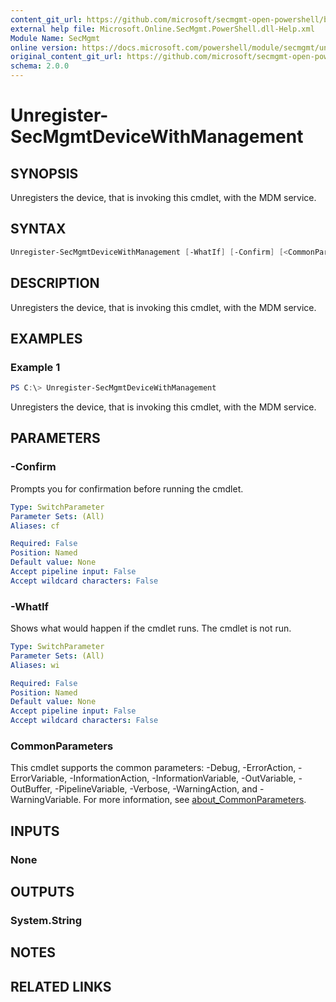 ```yaml
---
content_git_url: https://github.com/microsoft/secmgmt-open-powershell/blob/master/docs/help/Unregister-SecMgmtDeviceWithManagement.md
external help file: Microsoft.Online.SecMgmt.PowerShell.dll-Help.xml
Module Name: SecMgmt
online version: https://docs.microsoft.com/powershell/module/secmgmt/unregister-secmgmtdevicewithmanagement
original_content_git_url: https://github.com/microsoft/secmgmt-open-powershell/blob/master/docs/help/Unregister-SecMgmtDeviceWithManagement.md
schema: 2.0.0
---
```

# Unregister-SecMgmtDeviceWithManagement

## SYNOPSIS
Unregisters the device, that is invoking this cmdlet, with the MDM service.

## SYNTAX

```powershell
Unregister-SecMgmtDeviceWithManagement [-WhatIf] [-Confirm] [<CommonParameters>]
```

## DESCRIPTION
Unregisters the device, that is invoking this cmdlet, with the MDM service.

## EXAMPLES

### Example 1
```powershell
PS C:\> Unregister-SecMgmtDeviceWithManagement
```

Unregisters the device, that is invoking this cmdlet, with the MDM service.

## PARAMETERS

### -Confirm
Prompts you for confirmation before running the cmdlet.

```yaml
Type: SwitchParameter
Parameter Sets: (All)
Aliases: cf

Required: False
Position: Named
Default value: None
Accept pipeline input: False
Accept wildcard characters: False
```

### -WhatIf
Shows what would happen if the cmdlet runs.
The cmdlet is not run.

```yaml
Type: SwitchParameter
Parameter Sets: (All)
Aliases: wi

Required: False
Position: Named
Default value: None
Accept pipeline input: False
Accept wildcard characters: False
```

### CommonParameters
This cmdlet supports the common parameters: -Debug, -ErrorAction, -ErrorVariable, -InformationAction, -InformationVariable, -OutVariable, -OutBuffer, -PipelineVariable, -Verbose, -WarningAction, and -WarningVariable. For more information, see [about_CommonParameters](http://go.microsoft.com/fwlink/?LinkID=113216).

## INPUTS

### None

## OUTPUTS

### System.String

## NOTES

## RELATED LINKS
